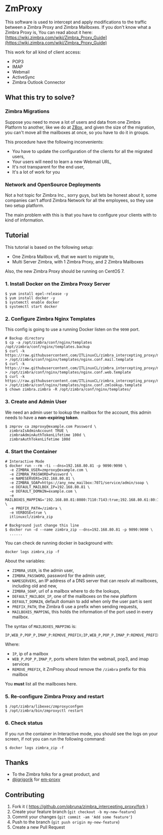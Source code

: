 # ZmProxy

This software is used to intercept and apply modifications to the traffic between a Zimbra Proxy and Zimbra Mailboxes. If you don't know what a Zimbra Proxy is, You can read about it here: [https://wiki.zimbra.com/wiki/Zimbra_Proxy_Guide](https://wiki.zimbra.com/wiki/Zimbra_Proxy_Guide)

This work for all kind of client access:

* POP3
* IMAP
* Webmail
* ActiveSync
* Zimbra Outlook Connector

## What this try to solve?

### Zimbra Migrations
Suppose you need to move a lot of users and data from one Zimbra Platform to another, like we do at [ZBox](http://www.zboxapp.com), and given the size of the migration, you can't move all the mailboxes at once, so you have to do it in groups.

This procedure have the following inconvenients:

* You have to update the configuration of the clients for all the migrated users,
* Your users will need to learn a new Webmail URL,
* It's not transparent for the end user,
* It's a lot of work for you

### Network and OpenSource Deployments
Not a hot topic for Zimbra Inc., sorry guys, but lets be honest about it, some companies can't afford Zimbra Network for all the employees, so they use two setup platform.

The main problem with this is that you have to configure your clients with to kind of information.

## Tutorial
This tutorial is based on the following setup:

* One Zimbra Mailbox v6, that we want to migrate to,
* Multi Server Zimbra, with 1 Zimbra Proxy, and 2 Zimbra Mailboxes

Also, the new Zimbra Proxy should be running on CentOS 7.

### 1. Install Docker on the Zimbra Proxy Server

```
$ yum install epel-release -y
$ yum install docker -y
$ systemctl enable docker
$ systemctl start docker
```

### 2. Configure Zimbra Nginx Templates
This config is going to use a running Docker listen on the `9090` port.

 ```
 # Backup directory
 $ cp -a /opt/zimbra/conf/nginx/templates /opt/zimbra/conf/nginx/templates.backup
 $ curl -k https://raw.githubusercontent.com/ITLinuxCL/zimbra_intercepting_proxy/master/examples/nginx.conf.mail.template > /opt/zimbra/conf/nginx/templates/nginx.conf.mail.template
 $ curl -k https://raw.githubusercontent.com/ITLinuxCL/zimbra_intercepting_proxy/master/examples/nginx.conf.web.template > /opt/zimbra/conf/nginx/templates/nginx.conf.web.template
 $ curl -k https://raw.githubusercontent.com/ITLinuxCL/zimbra_intercepting_proxy/master/examples/nginx.conf.zmlookup.template > /opt/zimbra/conf/nginx/templates/nginx.conf.zmlookup.template
 $ chown zimbra.zimbra -R /opt/zimbra/conf/nginx/templates/
 ```

### 3. Create and Admin User
We need an admin user to lookup the mailbox for the account, this admin needs to have a **non-expiring token**.

```
$ zmprov ca zmproxy@example.com Password \
  zimbraIsAdminAccount TRUE \
  zimbraAdminAuthTokenLifetime 100d \
  zimbraAuthTokenLifetime 100d
```

### 4. Start the Container

```
# Interactive Mode
$ docker run --rm -ti --dns=192.168.80.81 -p 9090:9090 \
  -e ZIMBRA_USER=zmproxy@example.com \
  -e ZIMBRA_PASSWORD=Password \
  -e NAMESERVERS=192.168.80.81 \
  -e ZIMBRA_SOAP=https://any_new_mailbox:7071/service/admin/soap \
  -e DEFAULT_MAILBOX_IP=192.168.80.81 \
  -e DEFAULT_DOMAIN=example.com \
  -e MAILBOXES_MAPPING='192.168.80.81:8080:7110:7143:true;192.168.80.61:80:110:143' \
  -e PREFIX_PATH=/zimbra \
  -e VERBOSE=true \
  itlinuxcl/zimbra_zip

# Background just change this line
$ docker run -d --name zimbra_zip --dns=192.168.80.81 -p 9090:9090 \
  ......
```

You can check de running docker in background with:

```
docker logs zimbra_zip -f
```

About the variables:

* `ZIMBRA_USER`, is the admin user,
* `ZIMBRA_PASSWORD`, password for the admin user,
* `NAMESERVERS`, an IP address of a DNS server that can resolv all mailboxes, including old and new,
* `ZIMBRA_SOAP`, url of a mailbox where to do the lookups,
* `DEFAULT_MAILBOX_IP`, one of the mailboxes on the new platform
* `DEFAULT_DOMAIN`, default domain to add when only the user part is sent
* `PREFIX_PATH`, the Zimbra 6 use a prefix when sending requests,
* `MAILBOXES_MAPPING`, this holds the information of the port used in every mailbox.

The syntax of `MAILBOXES_MAPPING` is:

```
IP,WEB_P,POP_P,IMAP_P:REMOVE_PREFIX;IP,WEB_P,POP_P,IMAP_P:REMOVE_PREFIX;
```

Where:

* `IP`, ip of a mailbox
* `WEB_P,POP_P,IMAP_P`, ports where listen the webmail, pop3, and imap services
* `REMOVE_PREFIX`, it ZmProxy shoud remove the `/zimbra` prefix for this mailbox

You **must** list all the mailboxes here.

### 5. Re-configure Zimbra Proxy and restart

```
$ /opt/zimbra/libexec/zmproxyconfgen
$ /opt/zimbra/bin/zmproxyctl restart
```

### 6. Check status
If you run the container in Interactive mode, you should see the logs on your screen, if not
you can run the following command:

```
$ docker logs zimbra_zip -f
```


## Thanks

* To the Zimbra folks for a great product, and
* [@igrigorik](http://twitter.com/igrigorik) for [em-proxy](https://github.com/igrigorik/em-proxy)

## Contributing

1. Fork it ( https://github.com/pbruna/zimbra_intercepting_proxy/fork )
2. Create your feature branch (`git checkout -b my-new-feature`)
3. Commit your changes (`git commit -am 'Add some feature'`)
4. Push to the branch (`git push origin my-new-feature`)
5. Create a new Pull Request
